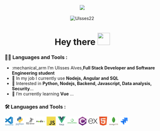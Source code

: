 
<div id="header" align="center">
    <img src="https://media.giphy.com/media/jdPMeyv9rn0hZHh8n9/giphy.gif" width="100" />
    </br>

   <img align="center" src="https://komarev.com/ghpvc/?username=Ulisses22&style=flat-square&color=blue"
        alt="Ulsses22" />

   <h1>
        Hey there
        <img src="https://media.giphy.com/media/hvRJCLFzcasrR4ia7z/giphy.gif" width="40" height="40" />
    </h1>
</div>

### :man_technologist: Languages and Tools :
- :mechanical_arm I’m Ulisses Alves,**Full Stack Developer and Software Engineering student**
- 💼 In my job I currently use **Nodejs, Angular and SQL**
- 👀 Interested in **Python, Nodejs, Backend, Javascript, Data analysis, Security**...
- 🌱 I’m currently learning **Vue** ...
<!--- - 📫 Contact me ulissesnetoalves+github@gmail.com ...
 - 💞️ I’m looking to collaborate on ... --->

### :hammer_and_wrench: Languages and Tools :
<div>
    <img src="https://github.com/devicons/devicon/blob/master/icons/vscode/vscode-original-wordmark.svg" width="30"
        height="30" />
    <img src="https://github.com/devicons/devicon/blob/master/icons/python/python-original-wordmark.svg" width="30"
        height="30" />
    <img src="https://github.com/devicons/devicon/blob/master/icons/microsoftsqlserver/microsoftsqlserver-plain-wordmark.svg"
        width="30" height="30" />
    <img src="https://github.com/devicons/devicon/blob/master/icons/nodejs/nodejs-original-wordmark.svg" width="30"
        height="30" />
    <img src="https://github.com/devicons/devicon/blob/master/icons/javascript/javascript-original.svg" width="30"
        height="30" />
    <img src="https://github.com/devicons/devicon/blob/master/icons/vuejs/vuejs-original-wordmark.svg" width="30"
        height="30" />
    <img src="https://github.com/devicons/devicon/blob/master/icons/anaconda/anaconda-original-wordmark.svg" width="30"
        height="30" />
    <img src="https://github.com/devicons/devicon/blob/master/icons/csharp/csharp-original.svg" width="30"
        height="30" />
    <img src="https://github.com/devicons/devicon/blob/master/icons/express/express-original.svg" width="30"
        height="30" />
    <img src="https://github.com/devicons/devicon/blob/master/icons/html5/html5-original.svg" width="30" height="30" />
    <img src="https://github.com/devicons/devicon/blob/master/icons/mongodb/mongodb-original-wordmark.svg" width="30"
        height="30" />
    <img src="https://github.com/devicons/devicon/blob/master/icons/jira/jira-original.svg" width="30" height="30" />
</div>


<!---
Ulisses22/Ulisses22 is a ✨ special ✨ repository because its `README.md` (this file) appears on your GitHub profile.
You can click the Preview link to take a look at your changes.
--->


